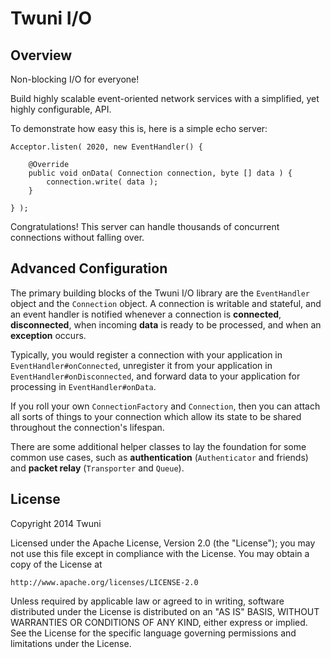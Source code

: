 # Twuni I/O

## Overview

Non-blocking I/O for everyone!

Build highly scalable event-oriented network services with a simplified, yet highly configurable, API.

To demonstrate how easy this is, here is a simple echo server:

    Acceptor.listen( 2020, new EventHandler() {
    
        @Override
        public void onData( Connection connection, byte [] data ) {
            connection.write( data );
        }
    
    } );

Congratulations! This server can handle thousands of concurrent connections without falling over.

## Advanced Configuration

The primary building blocks of the Twuni I/O library are the `EventHandler` object and the `Connection` object. A connection is writable and stateful, and an event handler is notified whenever a connection is **connected**, **disconnected**, when incoming **data** is ready to be processed, and when an **exception** occurs.

Typically, you would register a connection with your application in `EventHandler#onConnected`, unregister it from your application in `EventHandler#onDisconnected`, and forward data to your application for processing in `EventHandler#onData`.

If you roll your own `ConnectionFactory` and `Connection`, then you can attach all sorts of things to your connection which allow its state to be shared throughout the connection's lifespan.

There are some additional helper classes to lay the foundation for some common use cases, such as **authentication** (`Authenticator` and friends) and **packet relay** (`Transporter` and `Queue`).

## License

Copyright 2014 Twuni

Licensed under the Apache License, Version 2.0 (the "License");
you may not use this file except in compliance with the License.
You may obtain a copy of the License at

    http://www.apache.org/licenses/LICENSE-2.0

Unless required by applicable law or agreed to in writing, software
distributed under the License is distributed on an "AS IS" BASIS,
WITHOUT WARRANTIES OR CONDITIONS OF ANY KIND, either express or implied.
See the License for the specific language governing permissions and
limitations under the License.


